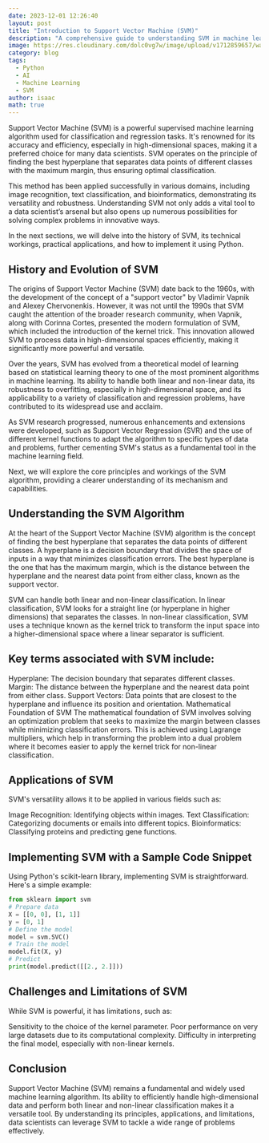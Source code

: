 ```yaml
---
date: 2023-12-01 12:26:40
layout: post
title: "Introduction to Support Vector Machine (SVM)"
description: "A comprehensive guide to understanding SVM in machine learning."
image: https://res.cloudinary.com/dolc0vg7w/image/upload/v1712859657/waffle/gvqcitqzmixrkfhgnaie.webp
category: blog
tags:
  - Python
  - AI
  - Machine Learning
  - SVM
author: isaac
math: true
---
```



Support Vector Machine (SVM) is a powerful supervised machine learning algorithm used for classification and regression tasks. It's renowned for its accuracy and efficiency, especially in high-dimensional spaces, making it a preferred choice for many data scientists. SVM operates on the principle of finding the best hyperplane that separates data points of different classes with the maximum margin, thus ensuring optimal classification.

This method has been applied successfully in various domains, including image recognition, text classification, and bioinformatics, demonstrating its versatility and robustness. Understanding SVM not only adds a vital tool to a data scientist’s arsenal but also opens up numerous possibilities for solving complex problems in innovative ways.


In the next sections, we will delve into the history of SVM, its technical workings, practical applications, and how to implement it using Python.

## History and Evolution of SVM
The origins of Support Vector Machine (SVM) date back to the 1960s, with the development of the concept of a "support vector" by Vladimir Vapnik and Alexey Chervonenkis. However, it was not until the 1990s that SVM caught the attention of the broader research community, when Vapnik, along with Corinna Cortes, presented the modern formulation of SVM, which included the introduction of the kernel trick. This innovation allowed SVM to process data in high-dimensional spaces efficiently, making it significantly more powerful and versatile.

Over the years, SVM has evolved from a theoretical model of learning based on statistical learning theory to one of the most prominent algorithms in machine learning. Its ability to handle both linear and non-linear data, its robustness to overfitting, especially in high-dimensional space, and its applicability to a variety of classification and regression problems, have contributed to its widespread use and acclaim.

As SVM research progressed, numerous enhancements and extensions were developed, such as Support Vector Regression (SVR) and the use of different kernel functions to adapt the algorithm to specific types of data and problems, further cementing SVM's status as a fundamental tool in the machine learning field.

Next, we will explore the core principles and workings of the SVM algorithm, providing a clearer understanding of its mechanism and capabilities.

## Understanding the SVM Algorithm
At the heart of the Support Vector Machine (SVM) algorithm is the concept of finding the best hyperplane that separates the data points of different classes. A hyperplane is a decision boundary that divides the space of inputs in a way that minimizes classification errors. The best hyperplane is the one that has the maximum margin, which is the distance between the hyperplane and the nearest data point from either class, known as the support vector.

SVM can handle both linear and non-linear classification. In linear classification, SVM looks for a straight line (or hyperplane in higher dimensions) that separates the classes. In non-linear classification, SVM uses a technique known as the kernel trick to transform the input space into a higher-dimensional space where a linear separator is sufficient.

## Key terms associated with SVM include:

Hyperplane: The decision boundary that separates different classes.
Margin: The distance between the hyperplane and the nearest data point from either class.
Support Vectors: Data points that are closest to the hyperplane and influence its position and orientation.
Mathematical Foundation of SVM
The mathematical foundation of SVM involves solving an optimization problem that seeks to maximize the margin between classes while minimizing classification errors. This is achieved using Lagrange multipliers, which help in transforming the problem into a dual problem where it becomes easier to apply the kernel trick for non-linear classification.

## Applications of SVM
SVM's versatility allows it to be applied in various fields such as:

Image Recognition: Identifying objects within images.
Text Classification: Categorizing documents or emails into different topics.
Bioinformatics: Classifying proteins and predicting gene functions.

## Implementing SVM with a Sample Code Snippet
Using Python's scikit-learn library, implementing SVM is straightforward. Here's a simple example:

```python
from sklearn import svm
# Prepare data
X = [[0, 0], [1, 1]]
y = [0, 1]
# Define the model
model = svm.SVC()
# Train the model
model.fit(X, y)
# Predict
print(model.predict([[2., 2.]]))
```

## Challenges and Limitations of SVM
While SVM is powerful, it has limitations, such as:

Sensitivity to the choice of the kernel parameter.
Poor performance on very large datasets due to its computational complexity.
Difficulty in interpreting the final model, especially with non-linear kernels.
## Conclusion
Support Vector Machine (SVM) remains a fundamental and widely used machine learning algorithm. Its ability to efficiently handle high-dimensional data and perform both linear and non-linear classification makes it a versatile tool. By understanding its principles, applications, and limitations, data scientists can leverage SVM to tackle a wide range of problems effectively.


